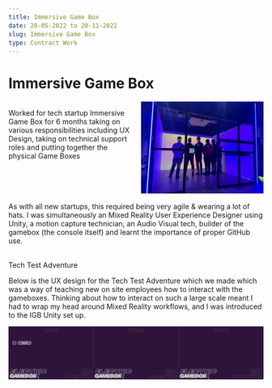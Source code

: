 ```yaml
---
title: Immersive Game Box
date: 20-05-2022 to 20-11-2022
slug: Immersive Game Box
type: Contract Work
---
```


# Immersive Game Box

<div class="lists">

<div><p>Worked for tech startup Immersive Game Box for 6 months taking on various responsibilities including UX Design, taking on technical support roles and putting together the physical Game Boxes 
</p></div>

<div><img src="./images/IGB/IGB2.jpg" alt="Introduction to artwork 'Algorithmic Bias'"/></div>

</div>

<style>
    .lists {display: grid;
    grid-template-columns: 1fr 1fr;
    gap: 20px;


    }

      @media (max-width: 768px) {
    .lists {
      display: block; 
    }
    .lists > div {
      margin-bottom: 20px; 
    }
  }

</style>

As with all new startups, this required being very agile & wearing a lot of hats. I was simultaneously an Mixed Reality User Experience Designer using Unity, a motion capture technician, an Audio Visual tech, builder of the gamebox (the console itself) and learnt the importance of proper GitHub use.

<br>
Tech Test Adventure

Below is the UX design for the Tech Test Adventure which we made which was a way of teaching new on site employees how to interact with the gameboxes. Thinking about how to interact on such a large scale meant I had to wrap my head around Mixed Reality workflows, and I was introduced to the IGB Unity set up.

![IGB Tech Test gif](./images/IGB/IGB.gif)



